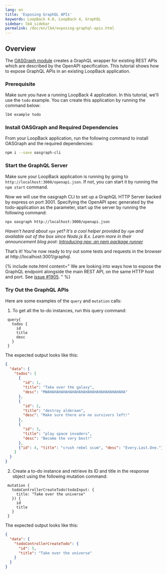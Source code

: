 ```yaml
---
lang: en
title: 'Exposing GraphQL APIs'
keywords: LoopBack 4.0, LoopBack 4, GraphQL
sidebar: lb4_sidebar
permalink: /doc/en/lb4/exposing-graphql-apis.html
---
```


## Overview

The [OASGraph module](https://www.npmjs.com/package/oasgraph) creates a GraphQL
wrapper for existing REST APIs which are described by the OpenAPI specification.
This tutorial shows how to expose GraphQL APIs in an existing LoopBack
application.

### Prerequisite

Make sure you have a running LoopBack 4 application. In this tutorial, we'll use
the `todo` example. You can create this application by running the command
below:

```sh
lb4 example todo
```

### Install OASGraph and Required Dependencies

From your LoopBack application, run the following command to install OASGraph
and the required dependencies:

```sh
npm i --save oasgraph-cli
```

### Start the GraphQL Server

Make sure your LoopBack application is running by going to
`http://localhost:3000/openapi.json`. If not, you can start it by running the
`npm start` command.

Now we will use the oasgraph CLI to set up a GraphQL HTTP Server backed by
express on port 3001. Specifying the OpenAPI spec generated by the
todo-application as the parameter, start up the server by running the following
command:

```sh
npx oasgraph http://localhost:3000/openapi.json
```

_Haven't heard about `npx` yet? It's a cool helper provided by `npm` and
available out of the box since Node.js 8.x. Learn more in their announcement
blog post:
[Introducing npx: an npm package runner](https://medium.com/@maybekatz/introducing-npx-an-npm-package-runner-55f7d4bd282b)_

That’s it! You’re now ready to try out some tests and requests in the browser at
http://localhost:3001/graphql.

{% include note.html content="
We are looking into ways how to expose the GraphQL endpoint alongside the main REST API,
on the same HTTP host and port. See
[issue #1905](https://github.com/strongloop/loopback-next/issues/1905).
" %}

### Try Out the GraphQL APIs

Here are some examples of the `query` and `mutation` calls:

1. To get all the to-do instances, run this query command:

```
 query{
   todos {
     id
     title
     desc
   }
 }
```

The expected output looks like this:

```json
{
  "data": {
    "todos": [
      {
        "id": 1,
        "title": "Take over the galaxy",
        "desc": "MWAHAHAHAHAHAHAHAHAHAHAHAHAHAHAHAHAHA"
      },
      {
        "id": 2,
        "title": "destroy alderaan",
        "desc": "Make sure there are no survivors left!"
      },
      {
        "id": 3,
        "title": "play space invaders",
        "desc": "Become the very best!"
      },
      {"id": 4, "title": "crush rebel scum", "desc": "Every.Last.One."}
    ]
  }
}
```

2. Create a to-do instance and retrieve its ID and title in the response object
   using the following mutation command:

```
 mutation {
   todoControllerCreateTodo(todoInput: {
     title: "Take over the universe"
   }) {
     id
     title
   }
 }
```

The expected output looks like this:

```json
{
  "data": {
    "todoControllerCreateTodo": {
      "id": 5,
      "title": "Take over the universe"
    }
  }
}
```
